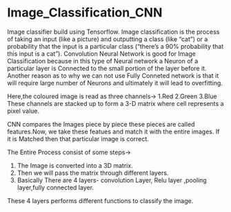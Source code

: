 # Image_Classification_CNN
Image classifier build using Tensorflow.
Image classification is the process of taking an input (like a picture) and outputting a class (like “cat”) or a probability that the input is a particular class (“there’s a 90% probability that this input is a cat”).
Convolution Neural Network is good for Image Classification because in this type of Neural network a Neuron of a particular layer is Connected to the small portion of the layer before it.
Another reason as to why we can not use Fully Conneted network is that it will require large number of Neurons and ultimately it will lead to overfitting.

Here,the coloured image is read as three channels->
1.Red 2.Green 3.Blue
These channels are stacked up to form a 3-D matrix where cell represents a pixel value.

CNN compares the Images piece by piece these pieces are called features.Now, we take these featues and match it with the entire images.
If it is Matched then that particular image is correct.


The Entire Process consist of some steps->
1. The Image is converted into a 3D matrix.
2. Then we will pass the matrix through different layers.
3. Basically There are 4 layers- convolution Layer, Relu layer ,pooling layer,fully connected layer.

These 4 layers performs different functions to classify the image.
